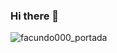 ### Hi there 👋
![facundo000_portada](https://github.com/facundo000/facundo000/assets/88353632/baa805ad-f7d0-41f5-a64a-7ead3f060832)
<!--
**facundo000/facundo000** is a ✨ _special_ ✨ repository because its `README.md` (this file) appears on your GitHub profile.

Here are some ideas to get you started:

- 🔭 I’m currently working on ...
- 🌱 I’m currently learning ...
- 👯 I’m looking to collaborate on ...
- 🤔 I’m looking for help with ...
- 💬 Ask me about ...
- 📫 How to reach me: ...
- 😄 Pronouns: ...
- ⚡ Fun fact: ...

-->
